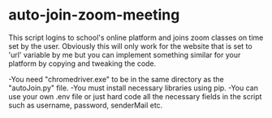 # auto-join-zoom-meeting

This script logins to school's online platform and joins zoom classes on time set by the user.
Obviously this will only work for the website that is set to 'url' variable by me but you can implement something similar for your platform by copying and tweaking the code.

-You need "chromedriver.exe" to be in the same directory as the "autoJoin.py" file.
-You must install necessary libraries using pip.
-You can use your own .env file or just hard code all the necessary fields in the script such as username, password, senderMail etc.
